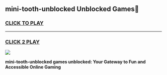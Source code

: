 
## mini-tooth-unblocked Unblocked Games👋
<h3>
<a href="https://news.freeplayer.one?title=mini-tooth-unblocked&ref=16F">CLICK TO PLAY</a></h3>
<hr>

<h3>
<a href="https://news.freeplayer.one?title=mini-tooth-unblocked&ref=16F">CLICK 2 PLAY</a>
  
</h3>

<a href="https://news.freeplayer.one?title=mini-tooth-unblocked&ref=16F/"><img src="https://clearcache.store/games.png"></a>


**mini-tooth-unblocked games unblocked: Your Gateway to Fun and Accessible Online Gaming**
